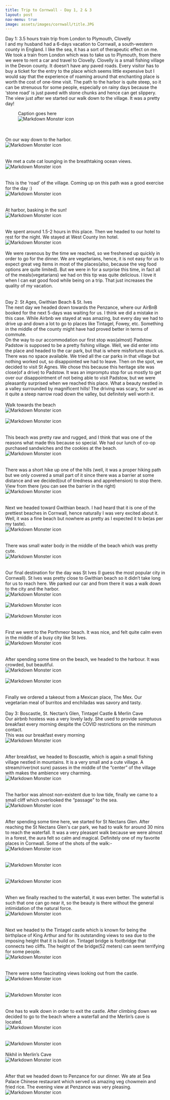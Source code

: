 ```yaml
---
title: Trip to Cornwall - Day 1, 2 & 3 
layout: post
nav-menu: true
image: assets/images/cornwall/title.JPG
---
```


Day 1: 3.5 hours train trip from London to Plymouth, Clovelly
<br />
I and my husband had a 6-days vacation to Cornwall, a south-western county in England. I like the sea, it has a sort of therapeutic effect on me. 
<br />
We took a train from London which was to take us to Plymouth, from there we were to rent a car and travel to Clovelly.
Clovelly is a small fishing village in the Devon county. It doesn’t have any paved roads. Every visitor has to buy a ticket for the entry to the place which seems little expensive but I would say that the experience of roaming around that enchanting place is worth the cost of one-time visit. The path to the harbor is quite steep, so it can be strenuous for some people, especially on rainy days because the ‘stone road’ is just paved with stone chunks and hence can get slippery.
<br />
The view just after we started our walk down to the village. It was a pretty day!
<br />
<figure>
    <figcaption>Caption goes here</figcaption>
<img src="/assets/images/cornwall/1.jpg"
     alt="Markdown Monster icon"
     style="display: block; margin-right: auto; margin-left: auto; max-height: 700px" />
</figure>
<br />
<br />
On our way down to the harbor.
<img src="/assets/images/cornwall/2.jpg"
     alt="Markdown Monster icon"
     style="display: block; margin-right: auto; margin-left: auto; max-height: 700px" />
<br />

<br />
We met a cute cat lounging in the breathtaking ocean views.
<img src="/assets/images/cornwall/3.jpg"
     alt="Markdown Monster icon"
     style="display: block; margin-right: auto; margin-left: auto; max-height: 700px" />
<br />
<br />
This is the ‘road’ of the village. Coming up on this path was a good exercise for the day :)
<img src="/assets/images/cornwall/4.jpg"
     alt="Markdown Monster icon"
     style="display: block; margin-right: auto; margin-left: auto; max-height: 700px" />
<br />
<br />
At harbor, basking in the sun!
<img src="/assets/images/cornwall/5.jpg"
     alt="Markdown Monster icon"
     style="display: block; margin-right: auto; margin-left: auto; max-height: 700px" />
<br />
<br />
We spent around 1.5-2 hours in this place. Then we headed to our hotel to rest for the night. We stayed at West County Inn hotel.
<img src="/assets/images/cornwall/7.jpg"
     alt="Markdown Monster icon"
     style="display: block; margin-right: auto; margin-left: auto; max-height: 700px" />
<br />
We were ravenous by the time we reached, so we freshened up quickly in order to go for the dinner. We are vegetarians, hence, it is not easy for us to expect great veg items in most of the places(also, because the veg food options are quite limited). But we were in for a surprise this time, in fact all of the meals(vegetarians) we had on this tip was quite delicious. I love it when I can eat good food while being on a trip. That just increases the quality of my vacation.
<br />
<br />
<br />
Day 2: St Ages, Gwithian Beach & St. Ives
<br />
The next day we headed down towards the Penzance, where our AirBnB booked for the next 5-days was waiting for us. I think we did a mistake in this case. While Airbnb we stayed at was amazing, but every day we had to drive up and down a lot to go to places like Tintagel, Fowey, etc. Something in the middle of the county might have had proved better in terms of commute.
<br />
On the way to our accommodation our first stop was(almost) Padstow. Padstow is supposed to be a pretty fishing village. Well, we did enter into the place and headed to the car park, but that is where misfortune stuck us. There was no space available. We tried all the car parks in that village but nothing worked out, so disappointed we had to leave. Then on the spot, we decided to visit St Agnes. We chose this because this heritage site was close(of a drive) to Padstow. It was an impromptu stop for us mostly to get over our disappointment of not being able to visit Padstow, but we were pleasantly surprised when we reached this place. What a beauty nestled in a valley surrounded by magnificent hills! The driving was scary, for sure! as it quite a steep narrow road down the valley, but definitely well worth it.
<br />
<br />
Walk towards the beach
<img src="/assets/images/cornwall/9.jpg"
     alt="Markdown Monster icon"
     style="display: block; margin-right: auto; margin-left: auto; max-height: 700px" />
<br />
<img src="/assets/images/cornwall/10.jpg"
     alt="Markdown Monster icon"
     style="display: block; margin-right: auto; margin-left: auto; max-height: 700px" />
<br />
<br />
This beach was pretty raw and rugged, and I think that was one of the reasons what made this because so special. We had our lunch of co-op purchased sandwiches and the cookies at the beach.
<img src="/assets/images/cornwall/11.jpg"
     alt="Markdown Monster icon"
     style="display: block; margin-right: auto; margin-left: auto; max-height: 700px" />
<br />
<br />
There was a short hike up one of the hills (well, it was a proper hiking path but we only covered a small part of it since there was a barrier at some distance and we decided(out of tiredness and apprehension) to stop there.
View from there (you can see the barrier in the right)
<img src="/assets/images/cornwall/13.JPG"
     alt="Markdown Monster icon"
     style="display: block; margin-right: auto; margin-left: auto; max-height: 700px" />
<br />
<br />
Next we headed toward Gwithian beach. I had heard that it is one of the prettiest beaches in Cornwall, hence naturally I was very excited about it. Well, it was a fine beach but nowhere as pretty as I expected it to be(as per my taste).
<img src="/assets/images/cornwall/14.JPG"
     alt="Markdown Monster icon"
     style="display: block; margin-right: auto; margin-left: auto; max-height: 700px" />
<br />
<br />
There was small water body in the middle of the beach which was pretty cute.
<img src="/assets/images/cornwall/15.JPG"
     alt="Markdown Monster icon"
     style="display: block; margin-right: auto; margin-left: auto; max-height: 700px" />
<br />
<br />
Our final destination for the day was St Ives (I guess the most popular city in Cornwall). St Ives was pretty close to Gwithian beach so it didn’t take long for us to reach here. We parked our car and from there it was a walk down to the city and the harbor. 
<img src="/assets/images/cornwall/16.JPG"
     alt="Markdown Monster icon"
     style="display: block; margin-right: auto; margin-left: auto; max-height: 700px" />
<br />
<img src="/assets/images/cornwall/17.JPG"
     alt="Markdown Monster icon"
     style="display: block; margin-right: auto; margin-left: auto; max-height: 700px" />
<br />
<img src="/assets/images/cornwall/18.JPG"
     alt="Markdown Monster icon"
     style="display: block; margin-right: auto; margin-left: auto; max-height: 700px" />
<br />
<br />
First we went to the Porthmeor beach. It was nice, and felt quite calm even in the middle of a busy city like St Ives.
<img src="/assets/images/cornwall/20.JPG"
     alt="Markdown Monster icon"
     style="display: block; margin-right: auto; margin-left: auto; max-height: 700px" />
<br />
<br />
After spending some time on the beach, we headed to the harbour. It was crowded, but beautiful.
<img src="/assets/images/cornwall/21.JPG"
     alt="Markdown Monster icon"
     style="display: block; margin-right: auto; margin-left: auto; max-height: 700px" />
<br />
<img src="/assets/images/cornwall/22.JPG"
     alt="Markdown Monster icon"
     style="display: block; margin-right: auto; margin-left: auto; max-height: 700px" />
<br />
<br />
Finally we ordered a takeout from a Mexican place, The Mex. Our vegetarian meal of burritos and enchiladas was savory and tasty.
<br />
<br />
Day 3: Boscastle, St. Nectan’s Glen, Tintagel Castle & Merlin Cave
<br />
Our airbnb hostess was a very lovely lady. She used to provide sumptuous breakfast every morning despite the COVID restrictions on the minimum contact. 
<br />
This was our breakfast every morning
<img src="/assets/images/cornwall/breakfast.JPG"
     alt="Markdown Monster icon"
     style="display: block; margin-right: auto; margin-left: auto; max-height: 700px" />
<br />
<br />
After breakfast, we headed to Boscastle, which is again a small fishing village nestled in mountains. It is a very small and a cute village. A stream/river(not sure) passes in the middle of the “center” of the village with makes the ambience very charming.
<img src="/assets/images/cornwall/23.JPG"
     alt="Markdown Monster icon"
     style="display: block; margin-right: auto; margin-left: auto; max-height: 700px" />
<br />
<br />
The harbor was almost non-existent due to low tide, finally we came to a small cliff which overlooked the “passage" to the sea.
<img src="/assets/images/cornwall/24.JPG"
     alt="Markdown Monster icon"
     style="display: block; margin-right: auto; margin-left: auto; max-height: 700px" />
<br />
<br />
After spending some time here, we started for St Nectans Glen. After reaching the St Nectans Glen's car park, we had to walk for around 30 mins to reach the waterfall. It was a very pleasant walk because we were almost in a forest, the aura felt so calm and magical. Definitely one of my favorite places in Cornwall. Some of the shots of the walk:-
<img src="/assets/images/cornwall/25.JPG"
     alt="Markdown Monster icon"
     style="display: block; margin-right: auto; margin-left: auto; max-height: 700px" />
<br />
<br />
<img src="/assets/images/cornwall/26.JPG"
     alt="Markdown Monster icon"
     style="display: block; margin-right: auto; margin-left: auto; max-height: 700px" />
<br />
<br />
<img src="/assets/images/cornwall/27.JPG"
     alt="Markdown Monster icon"
     style="display: block; margin-right: auto; margin-left: auto; max-height: 700px" />
<br />
<br />
When we finally reached to the waterfall, it was even better. The waterfall is such that one can go near it, so the beauty is there without the general intimidation of the natural force.
<img src="/assets/images/cornwall/28.JPG"
     alt="Markdown Monster icon"
     style="display: block; margin-right: auto; margin-left: auto; max-height: 700px" />
<br />
<br />
Next we headed to the Tintagel castle which is known for being the birthplace of King Arthur and for its outstanding views to sea due to the imposing height that it is build on.
Tintagel bridge is footbridge that connects two cliffs. The height of the bridge(52 meters) can seem terrifying for some people.
<img src="/assets/images/cornwall/29_1.JPG"
     alt="Markdown Monster icon"
     style="display: block; margin-right: auto; margin-left: auto; max-height: 700px" />
<br />
<br />
There were some fascinating views looking out from the castle.
<img src="/assets/images/cornwall/30.JPG"
     alt="Markdown Monster icon"
     style="display: block; margin-right: auto; margin-left: auto; max-height: 700px" />
<br />
<br />
<img src="/assets/images/cornwall/33.JPG"
     alt="Markdown Monster icon"
     style="display: block; margin-right: auto; margin-left: auto; max-height: 700px" />
<br />
<br />
One has to walk down in order to exit the castle. After climbing down we decided to go to the beach where a waterfall and the Merlin’s cave is located.
<img src="/assets/images/cornwall/35.JPG"
     alt="Markdown Monster icon"
     style="display: block; margin-right: auto; margin-left: auto; max-height: 700px" />
<br />
<br />
<img src="/assets/images/cornwall/31.JPG"
     alt="Markdown Monster icon"
     style="display: block; margin-right: auto; margin-left: auto; max-height: 700px" />
<br />
Nikhil in Merlin’s Cave
<img src="/assets/images/cornwall/32.JPG"
     alt="Markdown Monster icon"
     style="display: block; margin-right: auto; margin-left: auto; max-height: 700px" />
<br />
<br />
After that we headed down to Penzance for our dinner. We ate at Sea Palace Chinese restaurant which served us amazing veg chowmein and fried rice. The evening view at Penzance was very pleasing. 
<img src="/assets/images/cornwall/34.JPG"
     alt="Markdown Monster icon"
     style="display: block; margin-right: auto; margin-left: auto; max-height: 700px" />
<br />
<br />